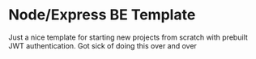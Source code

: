 # Node/Express BE Template

Just a nice template for starting new projects from scratch with prebuilt JWT authentication. Got sick of doing this over and over

